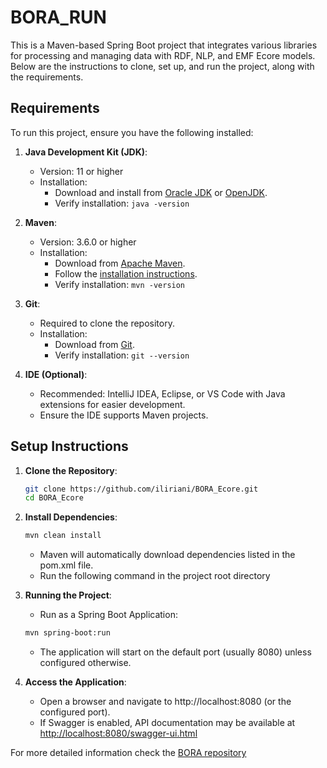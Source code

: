 # BORA_RUN
This is a Maven-based Spring Boot project that integrates various libraries for processing and managing data with RDF, NLP, and EMF Ecore models. Below are the instructions to clone, set up, and run the project, along with the requirements.

## Requirements
To run this project, ensure you have the following installed:

1. **Java Development Kit (JDK)**:
   - Version: 11 or higher
   - Installation:
     - Download and install from [Oracle JDK](https://www.oracle.com/java/technologies/javase-jdk11-downloads.html) or [OpenJDK](https://adoptium.net/).
     - Verify installation: `java -version`

2. **Maven**:
   - Version: 3.6.0 or higher
   - Installation:
     - Download from [Apache Maven](https://maven.apache.org/download.cgi).
     - Follow the [installation instructions](https://maven.apache.org/install.html).
     - Verify installation: `mvn -version`

3. **Git**:
   - Required to clone the repository.
   - Installation:
     - Download from [Git](https://git-scm.com/downloads).
     - Verify installation: `git --version`

4. **IDE (Optional)**:
   - Recommended: IntelliJ IDEA, Eclipse, or VS Code with Java extensions for easier development.
   - Ensure the IDE supports Maven projects.

## Setup Instructions

1. **Clone the Repository**:
   ```bash
   git clone https://github.com/iliriani/BORA_Ecore.git
   cd BORA_Ecore
   ```

2. **Install Dependencies**:
   ```bash
   mvn clean install
   ```
   - Maven will automatically download dependencies listed in the pom.xml file.
   - Run the following command in the project root directory

3. **Running the Project**:
   - Run as a Spring Boot Application:
   ```bash
   mvn spring-boot:run
   ```
   - The application will start on the default port (usually 8080) unless configured otherwise.

4. **Access the Application**:
   - Open a browser and navigate to http://localhost:8080 (or the configured port).
   - If Swagger is enabled, API documentation may be available at [http://localhost:8080/swagger-ui.html](http://localhost:8080/v2/api-docs)

For more detailed information check the [BORA repository](https://github.com/iliriani/BORA_Ecore)
